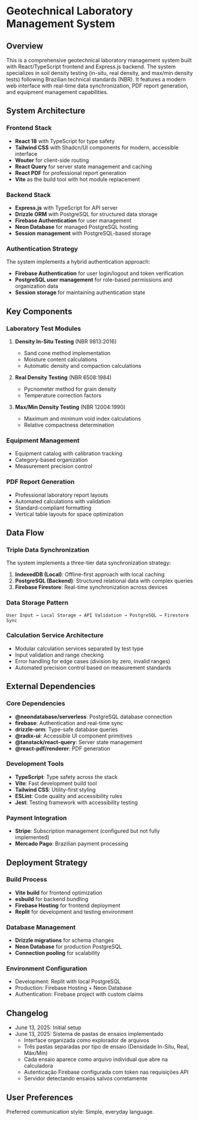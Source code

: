 # Geotechnical Laboratory Management System

## Overview

This is a comprehensive geotechnical laboratory management system built with React/TypeScript frontend and Express.js backend. The system specializes in soil density testing (in-situ, real density, and max/min density tests) following Brazilian technical standards (NBR). It features a modern web interface with real-time data synchronization, PDF report generation, and equipment management capabilities.

## System Architecture

### Frontend Stack
- **React 18** with TypeScript for type safety
- **Tailwind CSS** with Shadcn/UI components for modern, accessible interface
- **Wouter** for client-side routing
- **React Query** for server state management and caching
- **React PDF** for professional report generation
- **Vite** as the build tool with hot module replacement

### Backend Stack
- **Express.js** with TypeScript for API server
- **Drizzle ORM** with PostgreSQL for structured data storage
- **Firebase Authentication** for user management
- **Neon Database** for managed PostgreSQL hosting
- **Session management** with PostgreSQL-based storage

### Authentication Strategy
The system implements a hybrid authentication approach:
- **Firebase Authentication** for user login/logout and token verification
- **PostgreSQL user management** for role-based permissions and organization data
- **Session storage** for maintaining authentication state

## Key Components

### Laboratory Test Modules
1. **Density In-Situ Testing** (NBR 9813:2016)
   - Sand cone method implementation
   - Moisture content calculations
   - Automatic density and compaction calculations
   
2. **Real Density Testing** (NBR 6508:1984)
   - Pycnometer method for grain density
   - Temperature correction factors
   
3. **Max/Min Density Testing** (NBR 12004:1990)
   - Maximum and minimum void index calculations
   - Relative compactness determination

### Equipment Management
- Equipment catalog with calibration tracking
- Category-based organization
- Measurement precision control

### PDF Report Generation
- Professional laboratory report layouts
- Automated calculations with validation
- Standard-compliant formatting
- Vertical table layouts for space optimization

## Data Flow

### Triple Data Synchronization
The system implements a three-tier data synchronization strategy:

1. **IndexedDB (Local)**: Offline-first approach with local caching
2. **PostgreSQL (Backend)**: Structured relational data with complex queries
3. **Firebase Firestore**: Real-time synchronization across devices

### Data Storage Pattern
```
User Input → Local Storage → API Validation → PostgreSQL → Firestore Sync
```

### Calculation Service Architecture
- Modular calculation services separated by test type
- Input validation and range checking
- Error handling for edge cases (division by zero, invalid ranges)
- Automated precision control based on measurement standards

## External Dependencies

### Core Dependencies
- **@neondatabase/serverless**: PostgreSQL database connection
- **firebase**: Authentication and real-time sync
- **drizzle-orm**: Type-safe database queries
- **@radix-ui**: Accessible UI component primitives
- **@tanstack/react-query**: Server state management
- **@react-pdf/renderer**: PDF generation

### Development Tools
- **TypeScript**: Type safety across the stack
- **Vite**: Fast development build tool
- **Tailwind CSS**: Utility-first styling
- **ESLint**: Code quality and accessibility rules
- **Jest**: Testing framework with accessibility testing

### Payment Integration
- **Stripe**: Subscription management (configured but not fully implemented)
- **Mercado Pago**: Brazilian payment processing

## Deployment Strategy

### Build Process
- **Vite build** for frontend optimization
- **esbuild** for backend bundling
- **Firebase Hosting** for frontend deployment
- **Replit** for development and testing environment

### Database Management
- **Drizzle migrations** for schema changes
- **Neon Database** for production PostgreSQL
- **Connection pooling** for scalability

### Environment Configuration
- Development: Replit with local PostgreSQL
- Production: Firebase Hosting + Neon Database
- Authentication: Firebase project with custom claims

## Changelog
- June 13, 2025: Initial setup
- June 13, 2025: Sistema de pastas de ensaios implementado
  - Interface organizada como explorador de arquivos
  - Três pastas separadas por tipo de ensaio (Densidade In-Situ, Real, Máx/Mín)
  - Cada ensaio aparece como arquivo individual que abre na calculadora
  - Autenticação Firebase configurada com token nas requisições API
  - Servidor detectando ensaios salvos corretamente

## User Preferences

Preferred communication style: Simple, everyday language.